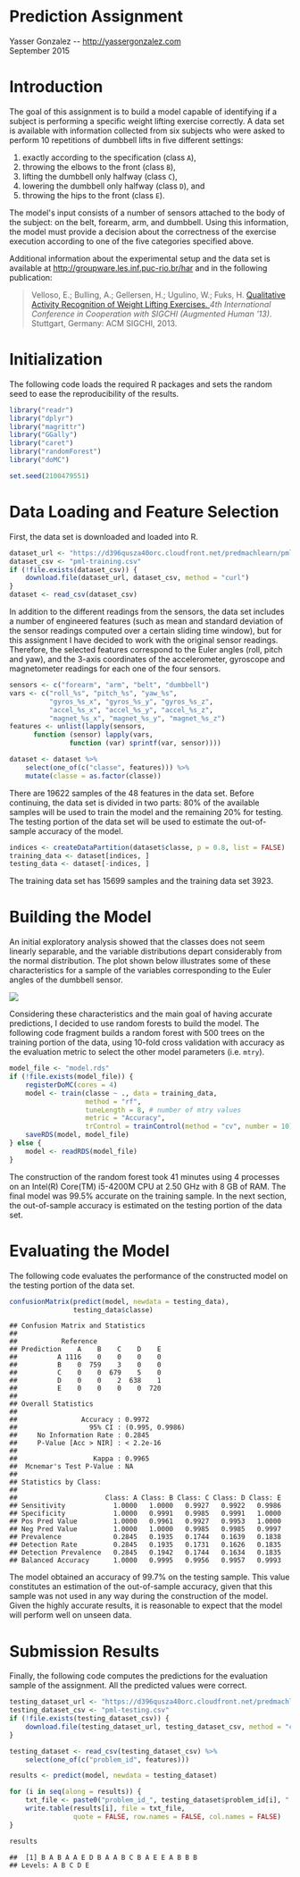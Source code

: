 # Prediction Assignment
Yasser Gonzalez -- http://yassergonzalez.com  
September 2015  

# Introduction

The goal of this assignment is to build a model capable of identifying
if a subject is performing a specific weight lifting exercise correctly.
A data set is available with information collected from six subjects
who were asked to perform 10 repetitions of dumbbell lifts in five
different settings:

1.   exactly according to the specification (class `A`),
2.   throwing the elbows to the front (class `B`),
3.   lifting the dumbbell only halfway (class `C`),
4.   lowering the dumbbell only halfway (class `D`), and
5.   throwing the hips to the front (class `E`).

The model's input consists of a number of sensors attached to the body
of the subject: on the belt, forearm, arm, and dumbbell. Using this
information, the model must provide a decision about the correctness
of the exercise execution according to one of the five categories
specified above.

Additional information about the experimental setup and the data set
is available at http://groupware.les.inf.puc-rio.br/har and in the
following publication:

> Velloso, E.; Bulling, A.; Gellersen, H.; Ugulino, W.; Fuks, H.
> [Qualitative Activity Recognition of Weight Lifting Exercises. ](http://groupware.les.inf.puc-rio.br/work.jsf?p1=11201)
> *4th International Conference in Cooperation with SIGCHI (Augmented Human '13)*.
> Stuttgart, Germany: ACM SIGCHI, 2013.

# Initialization

The following code loads the required R packages and sets the random
seed to ease the reproducibility of the results.


```r
library("readr")
library("dplyr")
library("magrittr")
library("GGally")
library("caret")
library("randomForest")
library("doMC")

set.seed(2100479551)
```

# Data Loading and Feature Selection

First, the data set is downloaded and loaded into R.


```r
dataset_url <- "https://d396qusza40orc.cloudfront.net/predmachlearn/pml-training.csv"
dataset_csv <- "pml-training.csv"
if (!file.exists(dataset_csv)) {
    download.file(dataset_url, dataset_csv, method = "curl")
}
dataset <- read_csv(dataset_csv)
```

In addition to the different readings from the sensors, the data set
includes a number of engineered features (such as mean and standard
deviation of the sensor readings computed over a certain sliding time
window), but for this assignment I have decided to work with the
original sensor readings. Therefore, the selected features correspond
to the Euler angles (roll, pitch and yaw), and the 3-axis coordinates
of the accelerometer, gyroscope and magnetometer readings for each one
of the four sensors.


```r
sensors <- c("forearm", "arm", "belt", "dumbbell")
vars <- c("roll_%s", "pitch_%s", "yaw_%s",
          "gyros_%s_x", "gyros_%s_y", "gyros_%s_z",
          "accel_%s_x", "accel_%s_y", "accel_%s_z",
          "magnet_%s_x", "magnet_%s_y", "magnet_%s_z")
features <- unlist(lapply(sensors,
      function (sensor) lapply(vars,
               function (var) sprintf(var, sensor))))

dataset <- dataset %>%
    select(one_of(c("classe", features))) %>%
    mutate(classe = as.factor(classe))
```

There are 19622 samples of the 48
features in the data set. Before continuing, the data set is divided
in two parts: 80% of the available samples will be used to train the
model and the remaining 20% for testing. The testing portion of the
data set will be used to estimate the out-of-sample accuracy of the
model.


```r
indices <- createDataPartition(dataset$classe, p = 0.8, list = FALSE)
training_data <- dataset[indices, ]
testing_data <- dataset[-indices, ]
```

The training data set has 15699 samples and the
training data set 3923.

# Building the Model

An initial exploratory analysis showed that the classes does not seem
linearly separable, and the variable distributions depart considerably
from the normal distribution. The plot shown below illustrates some of
these characteristics for a sample of the variables corresponding to
the Euler angles of the dumbbell sensor.

![](dumbbell_euler_angles-1.png) 

Considering these characteristics and the main goal of having accurate
predictions, I decided to use random forests to build the model. The
following code fragment builds a random forest with 500 trees on the
training portion of the data, using 10-fold cross validation with
accuracy as the evaluation metric to select the other model parameters
(i.e. `mtry`).


```r
model_file <- "model.rds"
if (!file.exists(model_file)) {
    registerDoMC(cores = 4)
    model <- train(classe ~ ., data = training_data,
                   method = "rf",
                   tuneLength = 8, # number of mtry values
                   metric = "Accuracy",
                   trControl = trainControl(method = "cv", number = 10))
    saveRDS(model, model_file)
} else {
    model <- readRDS(model_file)
}
```

The construction of the random forest took 41
minutes using 4 processes on an Intel(R) Core(TM) i5-4200M CPU at 2.50 GHz
with 8 GB of RAM. The final model was 99.5%
accurate on the training sample. In the next section, the out-of-sample
accuracy is estimated on the testing portion of the data set.

# Evaluating the Model

The following code evaluates the performance of the constructed model
on the testing portion of the data set.


```r
confusionMatrix(predict(model, newdata = testing_data),
                testing_data$classe)
```

```
## Confusion Matrix and Statistics
## 
##           Reference
## Prediction    A    B    C    D    E
##          A 1116    0    0    0    0
##          B    0  759    3    0    0
##          C    0    0  679    5    0
##          D    0    0    2  638    1
##          E    0    0    0    0  720
## 
## Overall Statistics
##                                          
##                Accuracy : 0.9972         
##                  95% CI : (0.995, 0.9986)
##     No Information Rate : 0.2845         
##     P-Value [Acc > NIR] : < 2.2e-16      
##                                          
##                   Kappa : 0.9965         
##  Mcnemar's Test P-Value : NA             
## 
## Statistics by Class:
## 
##                      Class: A Class: B Class: C Class: D Class: E
## Sensitivity            1.0000   1.0000   0.9927   0.9922   0.9986
## Specificity            1.0000   0.9991   0.9985   0.9991   1.0000
## Pos Pred Value         1.0000   0.9961   0.9927   0.9953   1.0000
## Neg Pred Value         1.0000   1.0000   0.9985   0.9985   0.9997
## Prevalence             0.2845   0.1935   0.1744   0.1639   0.1838
## Detection Rate         0.2845   0.1935   0.1731   0.1626   0.1835
## Detection Prevalence   0.2845   0.1942   0.1744   0.1634   0.1835
## Balanced Accuracy      1.0000   0.9995   0.9956   0.9957   0.9993
```

The model obtained an accuracy of
99.7%
on the testing sample. This value constitutes an estimation of the
out-of-sample accuracy, given that this sample was not used in any way
during the construction of the model. Given the highly accurate
results, it is reasonable to expect that the model will perform well
on unseen data.

# Submission Results

Finally, the following code computes the predictions for the
evaluation sample of the assignment. All the predicted values were
correct.


```r
testing_dataset_url <- "https://d396qusza40orc.cloudfront.net/predmachlearn/pml-testing.csv"
testing_dataset_csv <- "pml-testing.csv"
if (!file.exists(testing_dataset_csv)) {
    download.file(testing_dataset_url, testing_dataset_csv, method = "curl")
}

testing_dataset <- read_csv(testing_dataset_csv) %>%
    select(one_of(c("problem_id", features)))

results <- predict(model, newdata = testing_dataset)

for (i in seq(along = results)) {
    txt_file <- paste0("problem_id_", testing_dataset$problem_id[i], ".txt")
    write.table(results[i], file = txt_file,
                quote = FALSE, row.names = FALSE, col.names = FALSE)
}

results
```

```
##  [1] B A B A A E D B A A B C B A E E A B B B
## Levels: A B C D E
```
